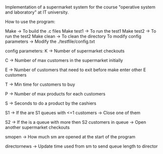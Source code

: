 Implementation of a supermarket system for the course "operative system and laboratory" at IT university.

How to use the program:

Make -> To build the .c files
Make test1 -> To run the test1
Make test2 -> To run the test2
Make clean -> To clean the directory
To modify config parameters -> Modify the ./testfile/config.txt

config parameters:
K -> Number of supermarket checkouts

C -> Number of max customers in the supermarket initially

E -> Number of customers that need to exit before make enter other E customers

T -> Min time for customers to buy

P -> Number of max products for each customers

S -> Seconds to do a product by the cashiers

S1 -> If the are S1 queues with <=1 customers -> Close one of them

S2 -> If the is a queue with more then S2 customers in queue -> Open another supermarket checkouts

smopen -> How much sm are opened at the start of the program

directornews -> Update time used from sm to send queue length to director
